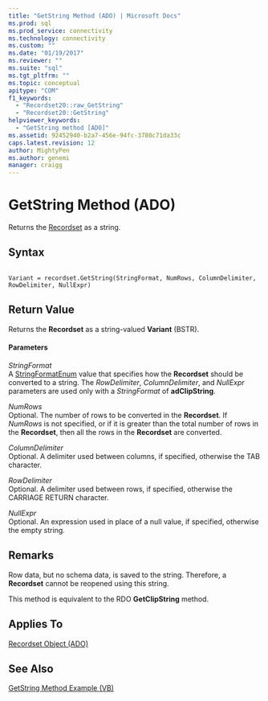 ```yaml
---
title: "GetString Method (ADO) | Microsoft Docs"
ms.prod: sql
ms.prod_service: connectivity
ms.technology: connectivity
ms.custom: ""
ms.date: "01/19/2017"
ms.reviewer: ""
ms.suite: "sql"
ms.tgt_pltfrm: ""
ms.topic: conceptual
apitype: "COM"
f1_keywords: 
  - "Recordset20::raw_GetString"
  - "Recordset20::GetString"
helpviewer_keywords: 
  - "GetString method [ADO]"
ms.assetid: 92452940-b2a7-456e-94fc-3780c71da33c
caps.latest.revision: 12
author: MightyPen
ms.author: genemi
manager: craigg
---
```

# GetString Method (ADO)
Returns the [Recordset](../../../ado/reference/ado-api/recordset-object-ado.md) as a string.  
  
## Syntax  
  
```  
  
Variant = recordset.GetString(StringFormat, NumRows, ColumnDelimiter, RowDelimiter, NullExpr)  
```  
  
## Return Value  
 Returns the **Recordset** as a string-valued **Variant** (BSTR).  
  
#### Parameters  
 *StringFormat*  
 A [StringFormatEnum](../../../ado/reference/ado-api/stringformatenum.md) value that specifies how the **Recordset** should be converted to a string. The *RowDelimiter*, *ColumnDelimiter*, and *NullExpr* parameters are used only with a *StringFormat* of **adClipString**.  
  
 *NumRows*  
 Optional. The number of rows to be converted in the **Recordset**. If *NumRows* is not specified, or if it is greater than the total number of rows in the **Recordset**, then all the rows in the **Recordset** are converted.  
  
 *ColumnDelimiter*  
 Optional. A delimiter used between columns, if specified, otherwise the TAB character.  
  
 *RowDelimiter*  
 Optional. A delimiter used between rows, if specified, otherwise the CARRIAGE RETURN character.  
  
 *NullExpr*  
 Optional. An expression used in place of a null value, if specified, otherwise the empty string.  
  
## Remarks  
 Row data, but no schema data, is saved to the string. Therefore, a **Recordset** cannot be reopened using this string.  
  
 This method is equivalent to the RDO **GetClipString** method.  
  
## Applies To  
 [Recordset Object (ADO)](../../../ado/reference/ado-api/recordset-object-ado.md)  
  
## See Also  
 [GetString Method Example (VB)](../../../ado/reference/ado-api/getstring-method-example-vb.md)
